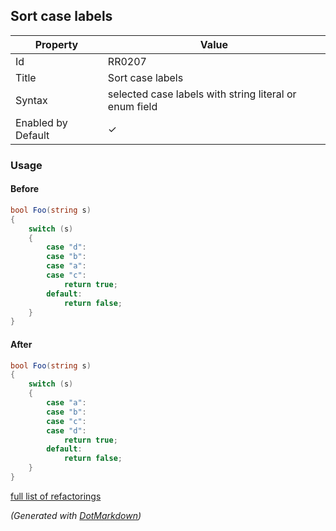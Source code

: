 ## Sort case labels

| Property           | Value                                                  |
| ------------------ | ------------------------------------------------------ |
| Id                 | RR0207                                                 |
| Title              | Sort case labels                                       |
| Syntax             | selected case labels with string literal or enum field |
| Enabled by Default | &#x2713;                                               |

### Usage

#### Before

```csharp
bool Foo(string s)
{
    switch (s)
    {
        case "d":
        case "b":
        case "a":
        case "c":
            return true;
        default:
            return false;
    }
}
```

#### After

```csharp
bool Foo(string s)
{
    switch (s)
    {
        case "a":
        case "b":
        case "c":
        case "d":
            return true;
        default:
            return false;
    }
}
```

[full list of refactorings](Refactorings.md)

*\(Generated with [DotMarkdown](http://github.com/JosefPihrt/DotMarkdown)\)*